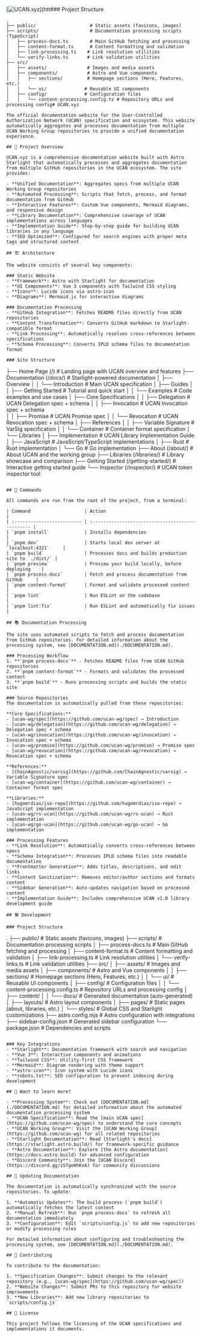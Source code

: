 [![UCAN.xyz](https://repository-images.githubusercontent.com/1018732895/03266f7d-d715-4c9f-ac7b-f52f860dbfab)](htt### Project Structure
```
.
├── public/                    # Static assets (favicons, images)
├── scripts/                   # Documentation processing scripts (TypeScript)
│   ├── process-docs.ts        # Main GitHub fetching and processing
│   ├── content-format.ts      # Content formatting and validation
│   ├── link-processing.ts    # Link resolution utilities
│   └── verify-links.ts       # Link validation utilities
├── src/
│   ├── assets/               # Images and media assets
│   ├── components/           # Astro and Vue components
│   │   ├── sections/         # Homepage sections (Hero, Features, etc.)
│   │   └── ui/              # Reusable UI components
│   ├── config/              # Configuration files
│   │   └── content-processing.config.ts # Repository URLs and processing config# UCAN.xyz

The official documentation website for the User-Controlled Authorization Network (UCAN) specification and ecosystem. This website automatically aggregates and processes documentation from multiple UCAN Working Group repositories to provide a unified documentation experience.

## 🚀 Project Overview

UCAN.xyz is a comprehensive documentation website built with Astro Starlight that automatically processes and aggregates documentation from multiple GitHub repositories in the UCAN ecosystem. The site provides:

- **Unified Documentation**: Aggregates specs from multiple UCAN Working Group repositories
- **Automated Processing**: Scripts that fetch, process, and format documentation from GitHub
- **Interactive Features**: Custom Vue components, Mermaid diagrams, and responsive design
- **Library Documentation**: Comprehensive coverage of UCAN implementations across languages
- **Implementation Guide**: Step-by-step guide for building UCAN libraries in any language
- **SEO Optimized**: Configured for search engines with proper meta tags and structured content

## 🏗️ Architecture

The website consists of several key components:

### Static Website
- **Framework**: Astro with Starlight for documentation
- **UI Components**: Vue 3 components with Tailwind CSS styling
- **Icons**: Lucide icons via astro-icon
- **Diagrams**: Mermaid.js for interactive diagrams

### Documentation Processing
- **GitHub Integration**: Fetches README files directly from UCAN repositories
- **Content Transformation**: Converts GitHub markdown to Starlight-compatible format
- **Link Processing**: Automatically resolves cross-references between specifications
- **Schema Processing**: Converts IPLD schema files to documentation format

### Site Structure
```
├── Home Page (/)              # Landing page with UCAN overview and features
├── Documentation (/docs/)     # Starlight-powered documentation
│   ├── Overview
│   │   └── Introduction       # Main UCAN specification
│   ├── Guides
│   │   ├── Getting Started    # Tutorial and quick start
│   │   └── Examples          # Code examples and use cases
│   ├── Core Specifications
│   │   ├── Delegation        # UCAN Delegation spec + schema
│   │   ├── Invocation        # UCAN Invocation spec + schema  
│   │   ├── Promise           # UCAN Promise spec
│   │   └── Revocation        # UCAN Revocation spec + schema
│   ├── References
│   │   ├── Variable Signature # VarSig specification
│   │   └── Container         # Container format specification
│   └── Libraries
│       ├── Implementation    # UCAN Library Implementation Guide
│       ├── JavaScript        # JavaScript/TypeScript implementations
│       ├── Rust             # Rust implementation
│       └── Go               # Go implementation
├── About (/about/)           # About UCAN and the working group
├── Libraries (/libraries/)   # Library showcase and comparison
├── Getting Started (/getting-started/) # Interactive getting started guide
└── Inspector (/inspector/)   # UCAN token inspector tool
```

## 🧞 Commands

All commands are run from the root of the project, from a terminal:

| Command                    | Action                                           |
| :------------------------- | :----------------------------------------------- |
| `pnpm install`             | Installs dependencies                            |
| `pnpm dev`                 | Starts local dev server at `localhost:4321`     |
| `pnpm build`               | Processes docs and builds production site to `./dist/` |
| `pnpm preview`             | Preview your build locally, before deploying    |
| `pnpm process-docs`        | Fetch and process documentation from GitHub     |
| `pnpm content-format`      | Format and validate processed content           |
| `pnpm lint`                | Run ESLint on the codebase                      |
| `pnpm lint:fix`            | Run ESLint and automatically fix issues         |

## 📚 Documentation Processing

The site uses automated scripts to fetch and process documentation from GitHub repositories. For detailed information about the processing system, see [DOCUMENTATION.md](./DOCUMENTATION.md).

### Processing Workflow
1. **`pnpm process-docs`** - Fetches README files from UCAN GitHub repositories
2. **`pnpm content-format`** - Formats and validates the processed content
3. **`pnpm build`** - Runs processing scripts and builds the static site

### Source Repositories
The documentation is automatically pulled from these repositories:

**Core Specifications:**
- [ucan-wg/spec](https://github.com/ucan-wg/spec) → Introduction
- [ucan-wg/delegation](https://github.com/ucan-wg/delegation) → Delegation spec + schema
- [ucan-wg/invocation](https://github.com/ucan-wg/invocation) → Invocation spec + schema
- [ucan-wg/promise](https://github.com/ucan-wg/promise) → Promise spec
- [ucan-wg/revocation](https://github.com/ucan-wg/revocation) → Revocation spec + schema

**References:**
- [ChainAgnostic/varsig](https://github.com/ChainAgnostic/varsig) → Variable Signature spec
- [ucan-wg/container](https://github.com/ucan-wg/container) → Container format spec

**Libraries:**
- [hugomrdias/iso-repo](https://github.com/hugomrdias/iso-repo) → JavaScript implementation
- [ucan-wg/rs-ucan](https://github.com/ucan-wg/rs-ucan) → Rust implementation  
- [ucan-wg/go-ucan](https://github.com/ucan-wg/go-ucan) → Go implementation

### Processing Features
- **Link Resolution**: Automatically converts cross-references between specs
- **Schema Integration**: Processes IPLD schema files into readable documentation
- **Frontmatter Generation**: Adds titles, descriptions, and edit links
- **Content Sanitization**: Removes editor/author sections and formats content
- **Sidebar Generation**: Auto-updates navigation based on processed content
- **Implementation Guide**: Includes comprehensive UCAN v1.0 library development guide

## 🛠️ Development

### Project Structure
```
.
├── public/                    # Static assets (favicons, images)
├── scripts/                   # Documentation processing scripts
│   ├── process-docs.ts        # Main GitHub fetching and processing
│   ├── content-format.ts      # Content formatting and validation
│   ├── link-processing.ts    # Link resolution utilities
│   └── verify-links.ts       # Link validation utilities
├── src/
│   ├── assets/               # Images and media assets
│   ├── components/           # Astro and Vue components
│   │   ├── sections/         # Homepage sections (Hero, Features, etc.)
│   │   └── ui/              # Reusable UI components
│   ├── config/              # Configuration files
│   │   └── content-processing.config.ts # Repository URLs and processing config
│   ├── content/
│   │   └── docs/            # Generated documentation (auto-generated)
│   ├── layouts/             # Astro layout components
│   ├── pages/               # Static pages (about, libraries, etc.)
│   └── styles/              # Global CSS and Starlight customizations
├── astro.config.mjs          # Astro configuration with integrations
├── sidebar-config.json       # Generated sidebar configuration
└── package.json             # Dependencies and scripts
```

### Key Integrations
- **Starlight**: Documentation framework with search and navigation
- **Vue 3**: Interactive components and animations
- **Tailwind CSS**: Utility-first CSS framework
- **Mermaid**: Diagram rendering with theme support
- **astro-icon**: Icon system with Lucide icons
- **robots.txt**: SEO configuration to prevent indexing during development

## 👀 Want to learn more?

- **Processing System**: Check out [DOCUMENTATION.md](./DOCUMENTATION.md) for detailed information about the automated documentation processing system
- **UCAN Specification**: Read the [main UCAN spec](https://github.com/ucan-wg/spec) to understand the core concepts
- **UCAN Working Group**: Visit the [UCAN Working Group](https://github.com/ucan-wg) for all related repositories
- **Starlight Documentation**: Read [Starlight's docs](https://starlight.astro.build/) for framework-specific guidance
- **Astro Documentation**: Explore [the Astro documentation](https://docs.astro.build) for advanced configuration
- **Discord Community**: Join the [UCAN Discord](https://discord.gg/zSfgeHhKxA) for community discussions

## 🔄 Updating Documentation

The documentation is automatically synchronized with the source repositories. To update:

1. **Automatic Updates**: The build process (`pnpm build`) automatically fetches the latest content
2. **Manual Refresh**: Run `pnpm process-docs` to refresh all documentation immediately
3. **Configuration**: Edit `scripts/config.js` to add new repositories or modify processing rules

For detailed information about configuring and troubleshooting the processing system, see [DOCUMENTATION.md](./DOCUMENTATION.md).

## 📝 Contributing

To contribute to the documentation:

1. **Specification Changes**: Submit changes to the relevant repository (e.g., [ucan-wg/spec](https://github.com/ucan-wg/spec))
2. **Website Changes**: Submit PRs to this repository for website improvements
3. **New Libraries**: Add new library repositories to `scripts/config.js`

## 📄 License

This project follows the licensing of the UCAN specifications and implementations it documents.
